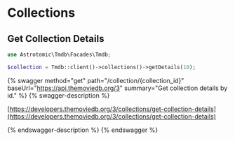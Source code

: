 # Collections

## Get Collection Details

```php
use Astrotomic\Tmdb\Facades\Tmdb;

$collection = Tmdb::client()->collections()->getDetails(10);
```

{% swagger method="get" path="/collection/{collection_id}" baseUrl="https://api.themoviedb.org/3" summary="Get collection details by id." %}
{% swagger-description %}


[https://developers.themoviedb.org/3/collections/get-collection-details](https://developers.themoviedb.org/3/collections/get-collection-details)


{% endswagger-description %}
{% endswagger %}

